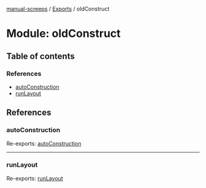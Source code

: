 [manual-screeps](../README.md) / [Exports](../modules.md) / oldConstruct

# Module: oldConstruct

## Table of contents

### References

- [autoConstruction](oldconstruct.md#autoconstruction)
- [runLayout](oldconstruct.md#runlayout)

## References

### autoConstruction

Re-exports: [autoConstruction](oldconstruct_auto.md#autoconstruction)

___

### runLayout

Re-exports: [runLayout](oldconstruct_runlayout.md#runlayout)
